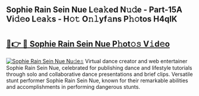 ## Sophie Rain Sein Nue L𝚎a𝚔ed N𝚞𝚍e - Part-15A Vi𝚍𝚎o L𝚎a𝚔s - H𝚘𝚝 O𝚗𝚕yf𝚊ns P𝚑𝚘tos H4qIK

# <h2><a href="http://kfak14c.oniu.top/?m=Sophie+Rain+Sein+Nue">🔗👉 🔴 Sophie Rain Sein Nue P𝚑ot𝚘𝚜 V𝚒d𝚎o</a></h2>

[![Sophie Rain Sein Nue Nu𝚍e𝚜](https://i.imgur.com/0qMVB7G.gif)](http://kfak14c.oniu.top/?m=Sophie+Rain+Sein+Nue)
Virtual dance creator and web entertainer Sophie Rain Sein Nue, celebrated for publishing dance and lifestyle tutorials through solo and collaborative dance presentations and brief clips. Versatile stunt performer Sophie Rain Sein Nue, known for their remarkable abilities and accomplishments in performing dangerous stunts.  
